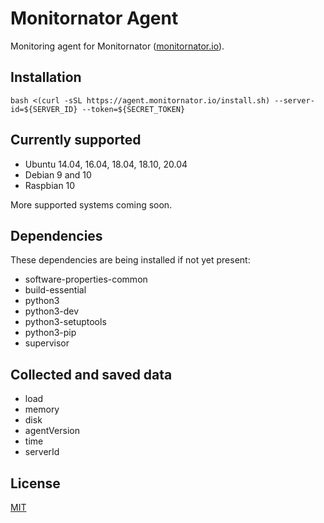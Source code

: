 # Monitornator Agent

Monitoring agent for Monitornator ([monitornator.io](https://monitornator.io)).

## Installation

```
bash <(curl -sSL https://agent.monitornator.io/install.sh) --server-id=${SERVER_ID} --token=${SECRET_TOKEN}
```

## Currently supported

- Ubuntu 14.04, 16.04, 18.04, 18.10, 20.04
- Debian 9 and 10
- Raspbian 10

More supported systems coming soon.

## Dependencies

These dependencies are being installed if not yet present:

- software-properties-common
- build-essential
- python3
- python3-dev
- python3-setuptools
- python3-pip
- supervisor

## Collected and saved data

- load <number>
- memory <number>
- disk <number>
- agentVersion <string>
- time <number>
- serverId <string>

## License

[MIT](LICENSE)
